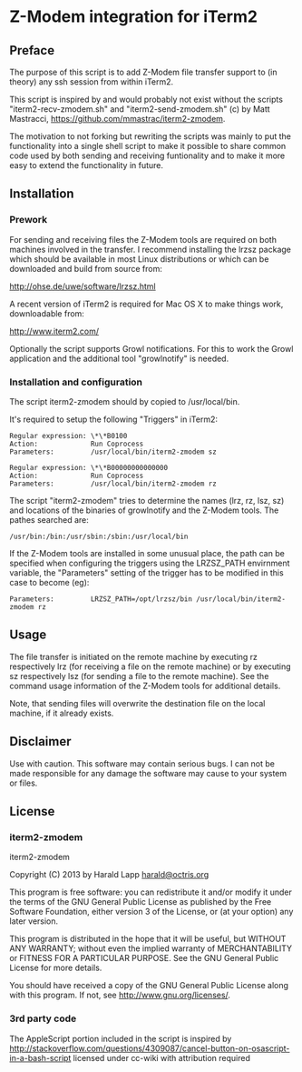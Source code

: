 # Z-Modem integration for iTerm2

## Preface

The purpose of this script is to add Z-Modem file transfer support to (in theory) any ssh session
from within iTerm2.

This script is inspired by and would probably not exist without the scripts "iterm2-recv-zmodem.sh" 
and "iterm2-send-zmodem.sh" (c) by Matt Mastracci, https://github.com/mmastrac/iterm2-zmodem. 

The motivation to not forking but rewriting the scripts was mainly to put the functionality into 
a single shell script to make it possible to share common code used by both sending and receiving 
funtionality and to make it more easy to extend the functionality in future.


## Installation

### Prework

For sending and receiving files the Z-Modem tools are required on both machines involved in the 
transfer. I recommend installing the lrzsz package which should be available in most Linux 
distributions or which can be downloaded and build from source from: 

http://ohse.de/uwe/software/lrzsz.html

A recent version of iTerm2 is required for Mac OS X to make things work, downloadable from:

http://www.iterm2.com/

Optionally the script supports Growl notifications. For this to work the Growl application and 
the additional tool "growlnotify" is needed.

### Installation and configuration

The script iterm2-zmodem should by copied to /usr/local/bin. 

It's required to setup the following "Triggers" in iTerm2:

    Regular expression: \*\*B0100
    Action:             Run Coprocess
    Parameters:         /usr/local/bin/iterm2-zmodem sz

    Regular expression: \*\*B00000000000000
    Action:             Run Coprocess
    Parameters:         /usr/local/bin/iterm2-zmodem rz

The script "iterm2-zmodem" tries to determine the names (lrz, rz, lsz, sz) and locations 
of the binaries of growlnotify and the Z-Modem tools. The pathes searched are: 
    
    /usr/bin:/bin:/usr/sbin:/sbin:/usr/local/bin
    
If the Z-Modem tools are installed in some unusual place, the path can be specified when 
configuring the triggers using the LRZSZ_PATH envirnment variable, the "Parameters" setting
of the trigger has to be modified in this case to become (eg):

    Parameters:         LRZSZ_PATH=/opt/lrzsz/bin /usr/local/bin/iterm2-zmodem rz

## Usage

The file transfer is initiated on the remote machine by executing rz respectively lrz 
(for receiving a file on the remote machine) or by executing sz respectively lsz (for sending
a file to the remote machine). See the command usage information of the Z-Modem tools for 
additional details.

Note, that sending files will overwrite the destination file on the local machine, if it
already exists.


## Disclaimer

Use with caution. This software may contain serious bugs. I can not be made responsible 
for any damage the software may cause to your system or files.

## License

### iterm2-zmodem

iterm2-zmodem

Copyright (C) 2013 by Harald Lapp harald@octris.org

This program is free software: you can redistribute it and/or modify it under the terms of the 
GNU General Public License as published by the Free Software Foundation, either version 3 of the 
License, or (at your option) any later version.

This program is distributed in the hope that it will be useful, but WITHOUT ANY WARRANTY; without 
even the implied warranty of MERCHANTABILITY or FITNESS FOR A PARTICULAR PURPOSE. See the GNU 
General Public License for more details.

You should have received a copy of the GNU General Public License along with this program. 
If not, see http://www.gnu.org/licenses/.

### 3rd party code

The AppleScript portion included in the script is inspired by 
http://stackoverflow.com/questions/4309087/cancel-button-on-osascript-in-a-bash-script
licensed under cc-wiki with attribution required 
